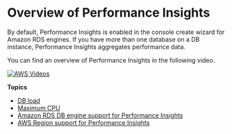 # Overview of Performance Insights<a name="USER_PerfInsights.Overview"></a>

By default, Performance Insights is enabled in the console create wizard for Amazon RDS engines\. If you have more than one database on a DB instance, Performance Insights aggregates performance data\.

You can find an overview of Performance Insights in the following video\.

[![AWS Videos](http://img.youtube.com/vi/yOeWcPBT458/0.jpg)](http://www.youtube.com/watch?v=yOeWcPBT458)

**Topics**
+ [DB load](USER_PerfInsights.Overview.ActiveSessions.md)
+ [Maximum CPU](USER_PerfInsights.Overview.MaxCPU.md)
+ [Amazon RDS DB engine support for Performance Insights](USER_PerfInsights.Overview.Engines.md)
+ [AWS Region support for Performance Insights](USER_PerfInsights.Overview.Regions.md)